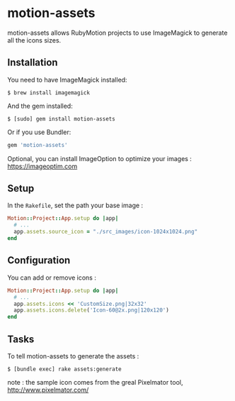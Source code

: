 # motion-assets

motion-assets allows RubyMotion projects to use ImageMagick to generate all the icons sizes.


## Installation

You need to have ImageMagick installed: 

```
$ brew install imagemagick
```

And the gem installed: 

```
$ [sudo] gem install motion-assets
```

Or if you use Bundler:

```ruby
gem 'motion-assets'
```

Optional, you can install ImageOption to optimize your images : https://imageoptim.com


## Setup

In the `Rakefile`, set the path your base image :

```ruby
Motion::Project::App.setup do |app|
  # ...
  app.assets.source_icon = "./src_images/icon-1024x1024.png"
end
```

## Configuration

You can add or remove icons :

```ruby
Motion::Project::App.setup do |app|
  # ...
  app.assets.icons << 'CustomSize.png|32x32'
  app.assets.icons.delete('Icon-60@2x.png|120x120')
end
```

## Tasks

To tell motion-assets to generate the assets :

```
$ [bundle exec] rake assets:generate
```


note : the sample icon comes from the greal Pixelmator tool, http://www.pixelmator.com/
